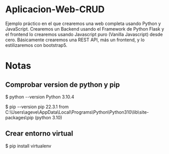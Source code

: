 # Aplicacion-Web-CRUD
Ejemplo práctico en el que crearemos una web completa usando Python y JavaScript. Crearemos un Backend usando el Framework de Python Flask y el frontend lo crearemos usando Javascript puro (Vanilla Javascript) desde cero. Básicamente crearemos una REST API, más un frontend, y lo estilizaremos con bootstrap5.

# Notas

## Comprobar version de python y pip

$ python --version
Python 3.10.4

$ pip --version
pip 22.3.1 from C:\Users\ageve\AppData\Local\Programs\Python\Python310\lib\site-packages\pip (python 3.10)

## Crear entorno virtual 

$ pip install virtualenv
